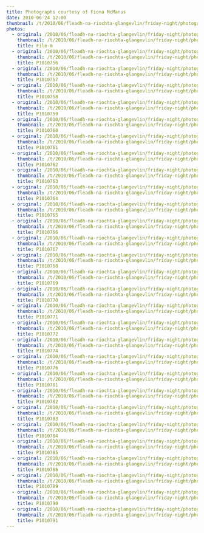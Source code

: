 ```yaml
---
title: Photographs courtesy of Fiona McManus
date: 2010-06-24 12:00
thumbnail: /t/2010/06/fleadh-na-riochta-glangevlin/friday-night/photograps-courtesy-of-fiona-mcmanus/File-m.jpg
photos:
  - original: /2010/06/fleadh-na-riochta-glangevlin/friday-night/photograps-courtesy-of-fiona-mcmanus/File-m.jpg
    thumbnail: /t/2010/06/fleadh-na-riochta-glangevlin/friday-night/photograps-courtesy-of-fiona-mcmanus/File-m.jpg
    title: File-m
  - original: /2010/06/fleadh-na-riochta-glangevlin/friday-night/photograps-courtesy-of-fiona-mcmanus/P1010756.jpg
    thumbnail: /t/2010/06/fleadh-na-riochta-glangevlin/friday-night/photograps-courtesy-of-fiona-mcmanus/P1010756.jpg
    title: P1010756
  - original: /2010/06/fleadh-na-riochta-glangevlin/friday-night/photograps-courtesy-of-fiona-mcmanus/P1010757.jpg
    thumbnail: /t/2010/06/fleadh-na-riochta-glangevlin/friday-night/photograps-courtesy-of-fiona-mcmanus/P1010757.jpg
    title: P1010757
  - original: /2010/06/fleadh-na-riochta-glangevlin/friday-night/photograps-courtesy-of-fiona-mcmanus/P1010758.jpg
    thumbnail: /t/2010/06/fleadh-na-riochta-glangevlin/friday-night/photograps-courtesy-of-fiona-mcmanus/P1010758.jpg
    title: P1010758
  - original: /2010/06/fleadh-na-riochta-glangevlin/friday-night/photograps-courtesy-of-fiona-mcmanus/P1010759.jpg
    thumbnail: /t/2010/06/fleadh-na-riochta-glangevlin/friday-night/photograps-courtesy-of-fiona-mcmanus/P1010759.jpg
    title: P1010759
  - original: /2010/06/fleadh-na-riochta-glangevlin/friday-night/photograps-courtesy-of-fiona-mcmanus/P1010760.jpg
    thumbnail: /t/2010/06/fleadh-na-riochta-glangevlin/friday-night/photograps-courtesy-of-fiona-mcmanus/P1010760.jpg
    title: P1010760
  - original: /2010/06/fleadh-na-riochta-glangevlin/friday-night/photograps-courtesy-of-fiona-mcmanus/P1010761.jpg
    thumbnail: /t/2010/06/fleadh-na-riochta-glangevlin/friday-night/photograps-courtesy-of-fiona-mcmanus/P1010761.jpg
    title: P1010761
  - original: /2010/06/fleadh-na-riochta-glangevlin/friday-night/photograps-courtesy-of-fiona-mcmanus/P1010762.jpg
    thumbnail: /t/2010/06/fleadh-na-riochta-glangevlin/friday-night/photograps-courtesy-of-fiona-mcmanus/P1010762.jpg
    title: P1010762
  - original: /2010/06/fleadh-na-riochta-glangevlin/friday-night/photograps-courtesy-of-fiona-mcmanus/P1010763.jpg
    thumbnail: /t/2010/06/fleadh-na-riochta-glangevlin/friday-night/photograps-courtesy-of-fiona-mcmanus/P1010763.jpg
    title: P1010763
  - original: /2010/06/fleadh-na-riochta-glangevlin/friday-night/photograps-courtesy-of-fiona-mcmanus/P1010764.jpg
    thumbnail: /t/2010/06/fleadh-na-riochta-glangevlin/friday-night/photograps-courtesy-of-fiona-mcmanus/P1010764.jpg
    title: P1010764
  - original: /2010/06/fleadh-na-riochta-glangevlin/friday-night/photograps-courtesy-of-fiona-mcmanus/P1010765.jpg
    thumbnail: /t/2010/06/fleadh-na-riochta-glangevlin/friday-night/photograps-courtesy-of-fiona-mcmanus/P1010765.jpg
    title: P1010765
  - original: /2010/06/fleadh-na-riochta-glangevlin/friday-night/photograps-courtesy-of-fiona-mcmanus/P1010766.jpg
    thumbnail: /t/2010/06/fleadh-na-riochta-glangevlin/friday-night/photograps-courtesy-of-fiona-mcmanus/P1010766.jpg
    title: P1010766
  - original: /2010/06/fleadh-na-riochta-glangevlin/friday-night/photograps-courtesy-of-fiona-mcmanus/P1010767.jpg
    thumbnail: /t/2010/06/fleadh-na-riochta-glangevlin/friday-night/photograps-courtesy-of-fiona-mcmanus/P1010767.jpg
    title: P1010767
  - original: /2010/06/fleadh-na-riochta-glangevlin/friday-night/photograps-courtesy-of-fiona-mcmanus/P1010768.jpg
    thumbnail: /t/2010/06/fleadh-na-riochta-glangevlin/friday-night/photograps-courtesy-of-fiona-mcmanus/P1010768.jpg
    title: P1010768
  - original: /2010/06/fleadh-na-riochta-glangevlin/friday-night/photograps-courtesy-of-fiona-mcmanus/P1010769.jpg
    thumbnail: /t/2010/06/fleadh-na-riochta-glangevlin/friday-night/photograps-courtesy-of-fiona-mcmanus/P1010769.jpg
    title: P1010769
  - original: /2010/06/fleadh-na-riochta-glangevlin/friday-night/photograps-courtesy-of-fiona-mcmanus/P1010770.jpg
    thumbnail: /t/2010/06/fleadh-na-riochta-glangevlin/friday-night/photograps-courtesy-of-fiona-mcmanus/P1010770.jpg
    title: P1010770
  - original: /2010/06/fleadh-na-riochta-glangevlin/friday-night/photograps-courtesy-of-fiona-mcmanus/P1010771.jpg
    thumbnail: /t/2010/06/fleadh-na-riochta-glangevlin/friday-night/photograps-courtesy-of-fiona-mcmanus/P1010771.jpg
    title: P1010771
  - original: /2010/06/fleadh-na-riochta-glangevlin/friday-night/photograps-courtesy-of-fiona-mcmanus/P1010772.jpg
    thumbnail: /t/2010/06/fleadh-na-riochta-glangevlin/friday-night/photograps-courtesy-of-fiona-mcmanus/P1010772.jpg
    title: P1010772
  - original: /2010/06/fleadh-na-riochta-glangevlin/friday-night/photograps-courtesy-of-fiona-mcmanus/P1010774.jpg
    thumbnail: /t/2010/06/fleadh-na-riochta-glangevlin/friday-night/photograps-courtesy-of-fiona-mcmanus/P1010774.jpg
    title: P1010774
  - original: /2010/06/fleadh-na-riochta-glangevlin/friday-night/photograps-courtesy-of-fiona-mcmanus/P1010776.jpg
    thumbnail: /t/2010/06/fleadh-na-riochta-glangevlin/friday-night/photograps-courtesy-of-fiona-mcmanus/P1010776.jpg
    title: P1010776
  - original: /2010/06/fleadh-na-riochta-glangevlin/friday-night/photograps-courtesy-of-fiona-mcmanus/P1010781.jpg
    thumbnail: /t/2010/06/fleadh-na-riochta-glangevlin/friday-night/photograps-courtesy-of-fiona-mcmanus/P1010781.jpg
    title: P1010781
  - original: /2010/06/fleadh-na-riochta-glangevlin/friday-night/photograps-courtesy-of-fiona-mcmanus/P1010782.jpg
    thumbnail: /t/2010/06/fleadh-na-riochta-glangevlin/friday-night/photograps-courtesy-of-fiona-mcmanus/P1010782.jpg
    title: P1010782
  - original: /2010/06/fleadh-na-riochta-glangevlin/friday-night/photograps-courtesy-of-fiona-mcmanus/P1010783.jpg
    thumbnail: /t/2010/06/fleadh-na-riochta-glangevlin/friday-night/photograps-courtesy-of-fiona-mcmanus/P1010783.jpg
    title: P1010783
  - original: /2010/06/fleadh-na-riochta-glangevlin/friday-night/photograps-courtesy-of-fiona-mcmanus/P1010784.jpg
    thumbnail: /t/2010/06/fleadh-na-riochta-glangevlin/friday-night/photograps-courtesy-of-fiona-mcmanus/P1010784.jpg
    title: P1010784
  - original: /2010/06/fleadh-na-riochta-glangevlin/friday-night/photograps-courtesy-of-fiona-mcmanus/P1010785.jpg
    thumbnail: /t/2010/06/fleadh-na-riochta-glangevlin/friday-night/photograps-courtesy-of-fiona-mcmanus/P1010785.jpg
    title: P1010785
  - original: /2010/06/fleadh-na-riochta-glangevlin/friday-night/photograps-courtesy-of-fiona-mcmanus/P1010786.jpg
    thumbnail: /t/2010/06/fleadh-na-riochta-glangevlin/friday-night/photograps-courtesy-of-fiona-mcmanus/P1010786.jpg
    title: P1010786
  - original: /2010/06/fleadh-na-riochta-glangevlin/friday-night/photograps-courtesy-of-fiona-mcmanus/P1010789.jpg
    thumbnail: /t/2010/06/fleadh-na-riochta-glangevlin/friday-night/photograps-courtesy-of-fiona-mcmanus/P1010789.jpg
    title: P1010789
  - original: /2010/06/fleadh-na-riochta-glangevlin/friday-night/photograps-courtesy-of-fiona-mcmanus/P1010790.jpg
    thumbnail: /t/2010/06/fleadh-na-riochta-glangevlin/friday-night/photograps-courtesy-of-fiona-mcmanus/P1010790.jpg
    title: P1010790
  - original: /2010/06/fleadh-na-riochta-glangevlin/friday-night/photograps-courtesy-of-fiona-mcmanus/P1010791.jpg
    thumbnail: /t/2010/06/fleadh-na-riochta-glangevlin/friday-night/photograps-courtesy-of-fiona-mcmanus/P1010791.jpg
    title: P1010791
---
```


